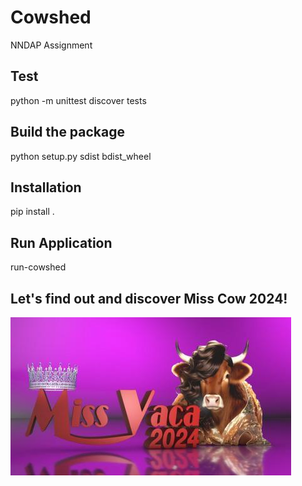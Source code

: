 # Cowshed

NNDAP Assignment

## Test

python -m unittest discover tests


## Build the package

   python setup.py sdist bdist_wheel

## Installation

pip install .

## Run Application

run-cowshed

## Let's find out and discover Miss Cow 2024!

![alt text](public/img/image.png)